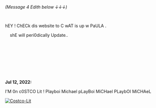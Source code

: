 *(Message 4 Edith below ↓↓↓)*

&nbsp;

hEY ! 
ChECk dis website to C wAT is up w PaULA .

&nbsp;&nbsp;&nbsp; shE will peri0dically Update..

&nbsp;

&nbsp;

&nbsp;

&nbsp;


**Jul 12, 2022:**

I'M 0n c0STCO Lit ! 
Playboi Michael
pLayBoi MiCHael 
PLaybOI MiCHAeL

<a href="https://ibb.co/gd6BSdv"><img src="https://i.ibb.co/tz3WqzZ/Costco-Lit.png" alt="Costco-Lit" border="0"></a>



